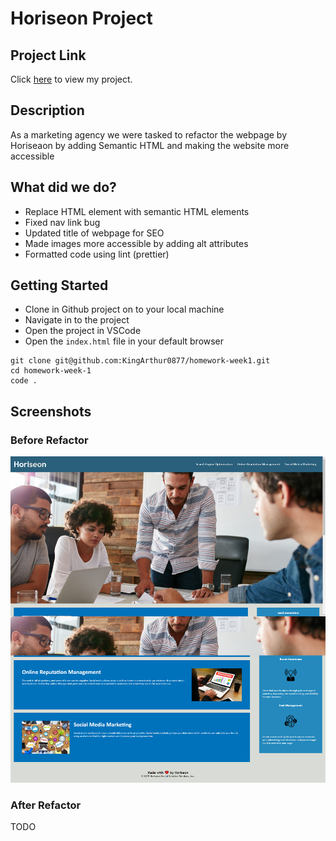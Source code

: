 # Horiseon Project

## Project Link

Click [here](TODO) to view my project.

## Description

As a marketing agency we were tasked to refactor the webpage by Horiseaon by adding Semantic HTML and making the website more accessible

## What did we do?

- Replace HTML element with semantic HTML elements
- Fixed nav link bug
- Updated title of webpage for SEO
- Made images more accessible by adding alt attributes
- Formatted code using lint (prettier)

## Getting Started

- Clone in Github project on to your local machine
- Navigate in to the project
- Open the project in VSCode
- Open the `index.html` file in your default browser

```
git clone git@github.com:KingArthur0877/homework-week1.git 
cd homework-week-1
code .
```
## Screenshots

### Before Refactor

![image before refactor](./assets/images/website-before-refactoring.png "website before refractor")

### After Refactor 

TODO

